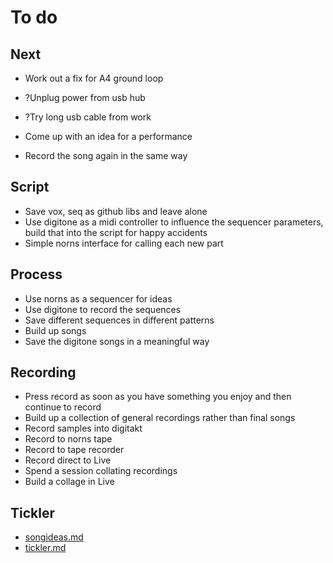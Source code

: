 # To do

## Next
- Work out a fix for A4 ground loop
- ?Unplug power from usb hub
- ?Try long usb cable from work

- Come up with an idea for a performance
- Record the song again in the same way

## Script
- Save vox, seq as github libs and leave alone
- Use digitone as a midi controller to influence the sequencer parameters, build that into the script for happy accidents
- Simple norns interface for calling each new part

## Process
- Use norns as a sequencer for ideas
- Use digitone to record the sequences
- Save different sequences in different patterns
- Build up songs
- Save the digitone songs in a meaningful way

## Recording
- Press record as soon as you have something you enjoy and then continue to record
- Build up a collection of general recordings rather than final songs
- Record samples into digitakt
- Record to norns tape
- Record to tape recorder
- Record direct to Live
- Spend a session collating recordings
- Build a collage in Live

## Tickler
- [songideas.md](songideas.md)
- [tickler.md](tickler.md)
